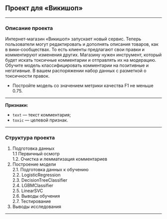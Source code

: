 ## Проект для «Викишоп»
____
### Описание проекта

Интернет-магазин «Викишоп» запускает новый сервис. Теперь пользователи могут редактировать и дополнять описания товаров, как в вики-сообществах. То есть клиенты предлагают свои правки и комментируют изменения других. Магазину нужен инструмент, который будет искать токсичные комментарии и отправлять их на модерацию.
Обучите модель классифицировать комментарии на позитивные и негативные. В вашем распоряжении набор данных с разметкой о токсичности правок.
 * Постройте модель со значением метрики качества F1 не меньше 0.75.
____
**Признаки:**  
* `text` — текст комментария;
* `toxic` — целевой признак.
____
### Структура проекта
1. Подготовка данных    
    1.1 Первичный осмотр    
    1.2. Очистка и лемматизация комментариев     
2. Построение модели    
    2.1. Подготовка данных к обучению    
    2.2. LogisticRegression    
    2.3. DecisionTreeClassifier      
    2.4. LGBMClassifier    
    2.5. LinearSVC    
    2.6. Выводы обучения    
    2.7. Тестирование    
3. Выводы исследования  
____